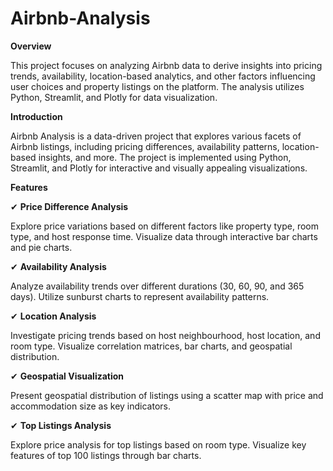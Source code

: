 # Airbnb-Analysis

**Overview**

This project focuses on analyzing Airbnb data to derive insights into pricing trends, availability, location-based analytics, and other factors influencing user choices and property listings on the platform. The analysis utilizes Python, Streamlit, and Plotly for data visualization.

**Introduction**

Airbnb Analysis is a data-driven project that explores various facets of Airbnb listings, including pricing differences, availability patterns, location-based insights, and more. The project is implemented using Python, Streamlit, and Plotly for interactive and visually appealing visualizations.

**Features**

✔ **Price Difference Analysis**

Explore price variations based on different factors like property type, room type, and host response time.
Visualize data through interactive bar charts and pie charts.

✔ **Availability Analysis**

Analyze availability trends over different durations (30, 60, 90, and 365 days).
Utilize sunburst charts to represent availability patterns.

✔ **Location Analysis**

Investigate pricing trends based on host neighbourhood, host location, and room type.
Visualize correlation matrices, bar charts, and geospatial distribution.

✔ **Geospatial Visualization**

Present geospatial distribution of listings using a scatter map with price and accommodation size as key indicators.

✔ **Top Listings Analysis**

Explore price analysis for top listings based on room type.
Visualize key features of top 100 listings through bar charts.
